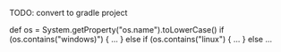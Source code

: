 TODO: convert to gradle project

def os = System.getProperty("os.name").toLowerCase()
if (os.contains("windows)") { ... }
else if (os.contains("linux") { ... }
else ...